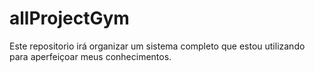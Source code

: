 # allProjectGym
Este repositorio irá organizar um sistema completo que estou utilizando para aperfeiçoar meus conhecimentos.
